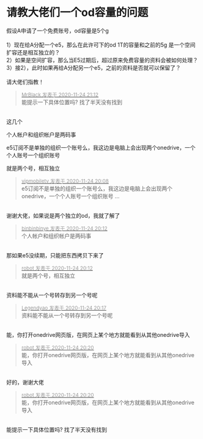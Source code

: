 # 请教大佬们一个od容量的问题


假设A申请了一个免费账号，od容量是5个g<br />
<br />
1）现在给A分配一个e5，那么在此许可下的od 1T的容量和之前的5g 是一个空间扩容还是相互独立的？<br />
2）如果是空间扩容，那么当E5过期后，超过原来免费容量的资料会被如何处理？<br />
3）接2），此时如果再给A分配另一个e5，之前的资料是否就可以保留了？<br />
<br />
请大佬们指教！<img id="aimg_ssFoO" onclick="zoom(this, this.src, 0, 0, 0)" class="zoom" src="https://cdn.jsdelivr.net/gh/hishis/forum-master/public/images/patch.gif" onmouseover="img_onmouseoverfunc(this)" onload="thumbImg(this)" border="0" alt="" />

<div class="quote"><blockquote><font size="2"><a href="https://www.hostloc.com/forum.php?mod=redirect&amp;goto=findpost&amp;pid=9510456&amp;ptid=770866" target="_blank"><font color="#999999">MrBlack 发表于 2020-11-24 21:12</font></a></font><br />
能提示一下具体位置吗? 找了半天没有找到</blockquote></div><br />
这几个<img id="aimg_C8jb2" onclick="zoom(this, this.src, 0, 0, 0)" class="zoom" src="https://s3.jpg.cm/2020/11/24/r3aFw.png" onmouseover="img_onmouseoverfunc(this)" onload="thumbImg(this)" border="0" alt="" /><br />
<img id="aimg_AqHHQ" onclick="zoom(this, this.src, 0, 0, 0)" class="zoom" src="https://s3.jpg.cm/2020/11/24/r3iy8.png" onmouseover="img_onmouseoverfunc(this)" onload="thumbImg(this)" border="0" alt="" />

个人帐户和组织帐户是两码事

e5订阅不是单独的组织一个账号么，我这边是电脑上会出现两个onedrive，一个个人账号一个组织账号

就是两个号，相互独立

<div class="quote"><blockquote><font size="2"><a href="https://www.hostloc.com/forum.php?mod=redirect&amp;goto=findpost&amp;pid=9509778&amp;ptid=770866" target="_blank"><font color="#999999">vipmobiletv 发表于 2020-11-24 20:08</font></a></font><br />
e5订阅不是单独的组织一个账号么，我这边是电脑上会出现两个onedrive，一个个人账号一个组织账号 ...</blockquote></div><br />
谢谢大佬，如果说是两个独立的od，我就了解了<img id="aimg_DX9Cv" onclick="zoom(this, this.src, 0, 0, 0)" class="zoom" src="https://cdn.jsdelivr.net/gh/hishis/forum-master/public/images/patch.gif" onmouseover="img_onmouseoverfunc(this)" onload="thumbImg(this)" border="0" alt="" />

<div class="quote"><blockquote><font size="2"><a href="https://www.hostloc.com/forum.php?mod=redirect&amp;goto=findpost&amp;pid=9509815&amp;ptid=770866" target="_blank"><font color="#999999">binbinbinye 发表于 2020-11-24 20:12</font></a></font><br />
个人帐户和组织帐户是两码事</blockquote></div><br />
那如果e5没续期，只能把东西拷贝下来了<img id="aimg_a22zh" onclick="zoom(this, this.src, 0, 0, 0)" class="zoom" src="https://cdn.jsdelivr.net/gh/hishis/forum-master/public/images/patch.gif" onmouseover="img_onmouseoverfunc(this)" onload="thumbImg(this)" border="0" alt="" />

<div class="quote"><blockquote><font size="2"><a href="https://www.hostloc.com/forum.php?mod=redirect&amp;goto=findpost&amp;pid=9509819&amp;ptid=770866" target="_blank"><font color="#999999">robot 发表于 2020-11-24 20:12</font></a></font><br />
就是两个号，相互独立</blockquote></div><br />
资料能不能从一个号转存到另一个号呢<img id="aimg_cZadD" onclick="zoom(this, this.src, 0, 0, 0)" class="zoom" src="https://cdn.jsdelivr.net/gh/hishis/forum-master/public/images/patch.gif" onmouseover="img_onmouseoverfunc(this)" onload="thumbImg(this)" border="0" alt="" />

<div class="quote"><blockquote><font size="2"><a href="https://www.hostloc.com/forum.php?mod=redirect&amp;goto=findpost&amp;pid=9509862&amp;ptid=770866" target="_blank"><font color="#999999">Legendyao 发表于 2020-11-24 20:17</font></a></font><br />
资料能不能从一个号转存到另一个号呢</blockquote></div><br />
能，你打开onedrive网页版，在网页上某个地方就能看到从其他onedrive导入

<div class="quote"><blockquote><font size="2"><a href="https://www.hostloc.com/forum.php?mod=redirect&amp;goto=findpost&amp;pid=9509896&amp;ptid=770866" target="_blank"><font color="#999999">robot 发表于 2020-11-24 20:20</font></a></font><br />
能，你打开onedrive网页版，在网页上某个地方就能看到从其他onedrive导入</blockquote></div><br />
好的，谢谢大佬<img id="aimg_pUxyC" onclick="zoom(this, this.src, 0, 0, 0)" class="zoom" src="https://cdn.jsdelivr.net/gh/hishis/forum-master/public/images/patch.gif" onmouseover="img_onmouseoverfunc(this)" onload="thumbImg(this)" border="0" alt="" />

<div class="quote"><blockquote><font size="2"><a href="https://www.hostloc.com/forum.php?mod=redirect&amp;goto=findpost&amp;pid=9509896&amp;ptid=770866" target="_blank"><font color="#999999">robot 发表于 2020-11-24 20:20</font></a></font><br />
能，你打开onedrive网页版，在网页上某个地方就能看到从其他onedrive导入</blockquote></div><br />
能提示一下具体位置吗? 找了半天没有找到
